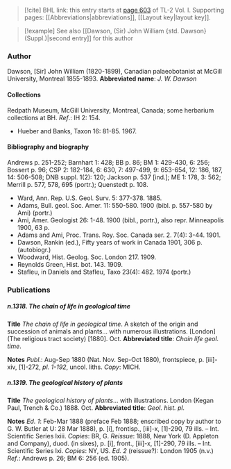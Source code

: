 > [!cite] BHL link: this entry starts at [page 603](https://www.biodiversitylibrary.org/page/33120734) of TL-2 Vol. I.
> Supporting pages: [[Abbreviations|abbreviations]], [[Layout key|layout key]].

> [!example] See also [[Dawson, (Sir) John William {std. Dawson} (Suppl.)|second entry]] for this author

### Author

Dawson, \[Sir\] John William (1820-1899), Canadian palaeobotanist at McGill University, Montreal 1855-1893. 
**Abbreviated name**: *J. W. Dawson*

#### Collections

Redpath Museum, McGill University, Montreal, Canada; some herbarium collections at BH.
*Ref*.: IH 2: 154.
- Hueber and Banks, Taxon 16: 81-85. 1967.

#### Bibliography and biography

Andrews p. 251-252; Barnhart 1: 428; BB p. 86; BM 1: 429-430, 6: 256; Bossert p. 96; CSP 2: 182-184, 6: 630, 7: 497-499, 9: 653-654, 12: 186, 187, 14: 506-508; DNB suppl. 1(2): 120; Jackson p. 537 \[ind.\]; ME 1: 178, 3: 562; Merrill p. 577, 578, 695 (portr.); Quenstedt p. 108.
- Ward, Ann. Rep. U.S. Geol. Surv. 5: 377-378. 1885.
- Adams, Bull. geol. Soc. Amer. 11: 550-580. 1900 (bibl. p. 557-580 by Ami) (portr.)
- Ami, Amer. Geologist 26: 1-48. 1900 (bibl., portr.), also repr. Minneapolis 1900, 63 p.
- Adams and Ami, Proc. Trans. Roy. Soc. Canada ser. 2. 7(4): 3-44. 1901.
- Dawson, Rankin (ed.), Fifty years of work in Canada 1901, 306 p. (autobiogr.)
- Woodward, Hist. Geolog. Soc. London 217. 1909.
- Reynolds Green, Hist. bot. 143. 1909.
- Stafleu, in Daniels and Stafleu, Taxo 23(4): 482. 1974 (portr.)

### Publications

##### n.1318. The chain of life in geological time

**Title**
*The chain of life in geological time*. A sketch of the origin and succession of animals and plants... with numerous illustrations. \[London\] (The religious tract society) \[1880\]. Oct.
**Abbreviated title**: *Chain life geol. time*.

**Notes**
*Publ*.: Aug-Sep 1880 (Nat. Nov. Sep-Oct 1880), frontspiece, p. \[iii\]-xiv, \[1\]-272, *pl. 1-192*, uncol. liths. *Copy*: MICH.

##### n.1319. The geological history of plants

**Title**
*The geological history of plants*... with illustrations. London (Kegan Paul, Trench & Co.) 1888. Oct.
**Abbreviated title**: *Geol. hist. pl.*

**Notes**
*Ed. 1*: Feb-Mar 1888 (preface Feb 1888; enscribed copy by author to G. W. Butler at U: 28 Mar 1888), p. \[i\], frontisp., \[iii\]-x, \[1\]-290, 79 ills. – Int. Scientific Series lxiii.
*Copies*: BR, G.
*Reissue*: 1888, New York (D. Appleton and Company), duod. (in sixes), p. \[i\], front., \[iii\]-x, \[1\]-290, 79 ills. – Int. Scientific Series lxi. *Copies*: NY, US.
*Ed. 2* (reissue?): London 1905 (n.v.)
*Ref*.: Andrews p. 26; BM 6: 256 (ed. 1905).

